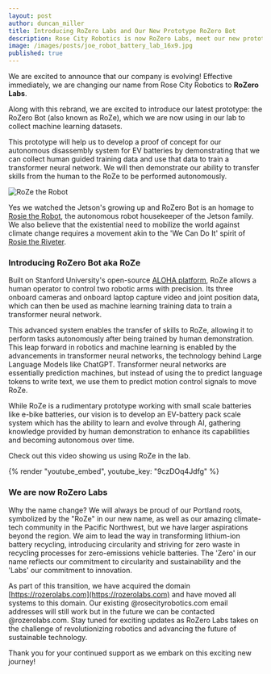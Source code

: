 ```yaml
---
layout: post
author: duncan_miller
title: Introducing RoZero Labs and Our New Prototype RoZero Bot
description: Rose City Robotics is now RoZero Labs, meet our new prototype RoZero Bot the first of our line of autonomous robotic systems.
image: /images/posts/joe_robot_battery_lab_16x9.jpg
published: true
---
```


We are excited to announce that our company is evolving! Effective immediately, we are changing our name from Rose City Robotics to **RoZero Labs**.

Along with this rebrand, we are excited to introduce our latest prototype: the RoZero Bot (also known as RoZe), which we are now using in our lab to collect machine learning datasets.

This prototype will help us to develop a proof of concept for our autonomous disassembly system for EV batteries by demonstrating that we can collect human guided training data and use that data to train a transformer neural network. We will then demonstrate our ability to transfer skills from the human to the RoZe to be performed autonomously.

![RoZe the Robot](/images/posts/rosies.jpg)

Yes we watched the Jetson's growing up and RoZero Bot is an homage to [Rosie the Robot](https://thejetsons.fandom.com/wiki/Rosey_the_Robot_(episode)), the autonomous robot housekeeper of the Jetson family. We also believe that the existential need to mobilize the world against climate change requires a movement akin to the 'We Can Do It' spirit of [Rosie the Riveter](https://hbr.org/1993/07/whatever-happened-to-rosie-the-riveter).

### Introducing RoZero Bot aka RoZe

Built on Stanford University's open-source [ALOHA platform](https://mobile-aloha.github.io/), RoZe allows a human operator to control two robotic arms with precision. Its three onboard cameras and onboard laptop capture video and joint position data, which can then be used as machine learning training data to train a transformer neural network.

This advanced system enables the transfer of skills to RoZe, allowing it to perform tasks autonomously after being trained by human demonstration. This leap forward in robotics and machine learning is enabled by the advancements in transformer neural networks, the technology behind Large Language Models like ChatGPT. Transformer neural networks are essentially prediction machines, but instead of using the to predict language tokens to write text, we use them to predict motion control signals to move RoZe.

While RoZe is a rudimentary prototype working with small scale batteries like e-bike batteries, our vision is to develop an EV-battery pack scale system which has the ability to learn and evolve through AI, gathering knowledge provided by human demonstration to enhance its capabilities and becoming autonomous over time.

Check out this video showing us using RoZe in the lab.

{% render "youtube_embed", youtube_key: "9czDOq4Jdfg" %}

### We are now RoZero Labs

Why the name change? We will always be proud of our Portland roots, symbolized by the "RoZe" in our new name, as well as our amazing climate-tech community in the Pacific Northwest, but we have larger aspirations beyond the region. We aim to lead the way in transforming lithium-ion battery recycling, introducing circularity and striving for zero waste in recycling processes for zero-emissions vehicle batteries. The 'Zero' in our name reflects our commitment to circularity and sustainability and the 'Labs' our commitment to innovation.

As part of this transition, we have acquired the domain [https://rozerolabs.com](https://rozerolabs.com) and have moved all systems to this domain. Our existing @rosecityrobotics.com email addresses will still work but in the future we can be contacted @rozerolabs.com. Stay tuned for exciting updates as RoZero Labs takes on the challenge of revolutionizing robotics and advancing the future of sustainable technology.

Thank you for your continued support as we embark on this exciting new journey!
